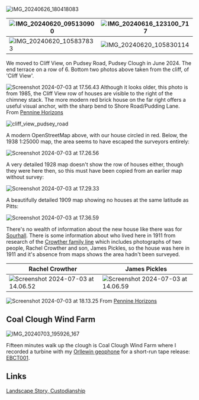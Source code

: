 ![IMG_20240626_180418083](images/IMG_20240626_180418083.jpg)

|  ![IMG_20240620_095130900](images/IMG_20240620_095130900.jpg)| ![IMG_20240616_123100_717](images/IMG_20240616_123100_717.jpg) |
| ------------------------------- | -------------------------------- |
| ![IMG_20240620_105837833](images/IMG_20240620_105837833.jpg) | ![IMG_20240620_105830114](images/IMG_20240620_105830114.jpg)  |
We moved to Cliff View, on Pudsey Road, Pudsey Clough in June 2024. The end terrace on a row of 6. Bottom two photos above taken from the cliff, of 'Cliff View'.

![Screenshot 2024-07-03 at 17.56.43](images/Screenshot%202024-07-03%20at%2017.56.43.png)
Although it looks older, this photo is from 1985, the Cliff View row of houses are visible to the right of the chimney stack. The more modern red brick house on the far right offers a useful visual anchor, with the sharp bend to Shore Road/Pudding Lane. From [Pennine Horizons](https://penninehorizons.org/items/show/7756)

![cliff_view_pudsey_road](images/cliff_view_pudsey_road.png)

A modern OpenStreetMap above, with our house circled in red. Below, the 1938 1:25000 map, the area seems to have escaped the surveyors entirely:

![Screenshot 2024-07-03 at 17.26.56](images/Screenshot%202024-07-03%20at%2017.26.56.png)

A very detailed 1928 map doesn't show the row of houses either, though they were here then, so this must have been copied from an earlier map without survey:

![Screenshot 2024-07-03 at 17.29.33](images/Screenshot%202024-07-03%20at%2017.29.33.png)

A beautifully detailed 1909 map showing no houses at the same latitude as Pitts:

![Screenshot 2024-07-03 at 17.36.59](images/Screenshot%202024-07-03%20at%2017.36.59.png)

There's no wealth of information about the new house like there was for [Sourhall](Sourhall.md). There is some information about who lived here in 1911 from research of the [Crowther family line](https://www.20cdiary.com/crowther-line.php) which includes photographs of two people, Rachel Crowther and son, James Pickles, so the house was here in 1911 and it's absence from maps shows the area hadn't been surveyed.

| Rachel Crowther                            | James Pickles                              |
| ------------------------------------------ | ------------------------------------------ |
| ![Screenshot 2024-07-03 at 14.06.52](images/Screenshot%202024-07-03%20at%2014.06.52.png) | ![Screenshot 2024-07-03 at 14.06.59](images/Screenshot%202024-07-03%20at%2014.06.59.png) |
![Screenshot 2024-07-03 at 18.13.25](images/Screenshot%202024-07-03%20at%2018.13.25.png)
From [Pennine Horizons](https://penninehorizons.org/items/show/24953)

## Coal Clough Wind Farm

![IMG_20240703_195926_167](images/IMG_20240703_195926_167.jpg)

Fifteen minutes walk up the clough is Coal Clough Wind Farm where I recorded a turbine with my [Orllewin geophone](../shop/Orllewin%20geophone.md) for a short-run tape release: [EBCT001](EBCT001).
## Links

[Landscape Story, Custodianship](https://landscapestory.co.uk/2023/10/19/custodianship/)